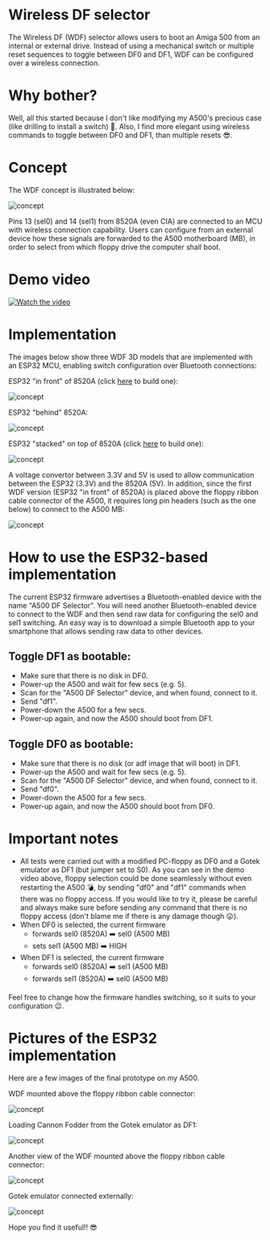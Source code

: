 # Wireless DF selector
 The Wireless DF (WDF) selector allows users to boot an Amiga 500 from an internal or external drive. Instead of using a mechanical switch or multiple reset sequences to toggle between DF0 and DF1, WDF can be configured over a wireless connection. 
 
# Why bother?
Well, all this started because I don't like modifying my A500's precious case (like drilling to install a switch) 🙂. Also, I find more elegant using wireless commands to toggle between DF0 and DF1, than multiple resets 😎.
 
# Concept
The WDF concept is illustrated below: 

![concept](/images/concept.png)

Pins 13 (sel0) and 14 (sel1) from 8520A (even CIA) are connected to an MCU with wireless connection capability. Users can configure from an external device how these signals are forwarded to the A500 motherboard (MB), in order to select from which floppy drive the computer shall boot. 

# Demo video
[![Watch the video](https://img.youtube.com/vi/IKIUbYo_S1U/maxresdefault.jpg)](https://youtu.be/IKIUbYo_S1U) 

# Implementation
The images below show three WDF 3D models that are implemented with an ESP32 MCU, enabling switch configuration over Bluetooth connections:

ESP32 "in front" of 8520A (click [here](https://www.pcbway.com/project/shareproject/Amiga_500_Wireless_DF_selector.html) to build one):

![concept](/images/df_selector_3d_model.png)

ESP32 "behind" 8520A:

![concept](/images/df_selector_inverted_3d_model.png)

ESP32 "stacked" on top of 8520A (click [here](https://www.pcbway.com/project/shareproject/Amiga_500_compact_wireless_DF_selector.html) to build one):

![concept](/images/df_selector_stacked_3d_model.png)

A voltage convertor between 3.3V and 5V is used to allow communication between the ESP32 (3.3V) and the 8520A (5V). In addition, since the first WDF version (ESP32 "in front" of 8520A) is placed above the floppy ribbon cable connector of the A500, it requires long pin headers (such as the one below) to connect to the A500 MB:

![concept](/images/long_pin_headers.jpg)

# How to use the ESP32-based implementation
The current ESP32 firmware advertises a Bluetooth-enabled device with the name "A500 DF Selector". You will need another Bluetooth-enabled device to connect to the WDF and then send raw data for configuring the sel0 and sel1 switching. An easy way is to download a simple Bluetooth app to your smartphone that allows sending raw data to other devices. 

## Toggle DF1 as bootable:

* Make sure that there is no disk in DF0.
* Power-up the A500 and wait for few secs (e.g. 5).
* Scan for the "A500 DF Selector" device, and when found, connect to it.
* Send "df1".
* Power-down the A500 for a few secs.
* Power-up again, and now the A500 should boot from DF1.

## Toggle DF0 as bootable:

* Make sure that there is no disk (or adf image that will boot) in DF1.
* Power-up the A500 and wait for few secs (e.g. 5).
* Scan for the "A500 DF Selector" device, and when found, connect to it.
* Send "df0".
* Power-down the A500 for a few secs.
* Power-up again, and now the A500 should boot from DF0.

# Important notes
- All tests were carried out with a modified PC-floppy as DF0 and a Gotek emulator as DF1 (but jumper set to S0). As you can see in the demo video above, floppy selection could be done seamlessly without even restarting the A500 💣, by sending "df0" and "df1" commands when there was no floppy access. If you would like to try it, please be careful and always make sure before sending any command that there is no floppy access (don't blame me if there is any damage though 😛). 
- When DF0 is selected, the current firmware  
  - forwards sel0 (8520A) ➡️ sel0 (A500 MB)
  - sets sel1 (A500 MB) ➡️ HIGH
- When DF1 is selected, the current firmware  
  - forwards sel0 (8520A) ➡️ sel1 (A500 MB)
  - forwards sel1 (8520A) ➡️ sel0 (A500 MB)

Feel free to change how the firmware handles switching, so it suits to your configuration 😉.

# Pictures of the ESP32 implementation
Here are a few images of the final prototype on my A500.

WDF mounted above the floppy ribbon cable connector:

![concept](/images/image1.jpg)

Loading Cannon Fodder from the Gotek emulator as DF1:

![concept](/images/image2.jpg)

Another view of the WDF mounted above the floppy ribbon cable connector:

![concept](/images/image3.jpg)

Gotek emulator connected externally:

![concept](/images/image4.jpg)


Hope you find it useful!! 😎
